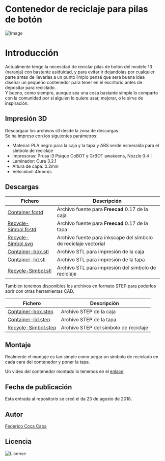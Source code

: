 # **Contenedor de reciclaje para pilas de botón** 

![Image][1] 

 [1]: https://github.com/fgcoca/3D-Design_Robots_Other/blob/master/recycling%20container%20batteries%20button/media/Image-mini.png

# **Introducción**  
Actualmente tengo la necesidad de reciclar pilas de botón del modelo 13 (naranja) con bastante asiduidad, y para evitar ir dejandolas por cualquier parte antes de llevarlas a un punto limpio pensé que sera buena idea diseñar un pequeño contenedor para tener en el escritorio antes de depositar para reciclado.  
Y bueno, como siempre, aunque sea una cosa bastante simple lo comparto con la comunidad por si alguien lo quiere usar, mejorar, o le sirve de inspiración.

## **Impresión 3D**
Descargaar los archivos stl desde la zona de descargas.  
Se ha impreso con los siguientes parámetros:  
* Material:  PLA negro  para la caja y la tapa y ABS verde esmeralda para el símbolo de reciclaje
* Impresoras: Prusa i3 Psique CoBOT y GrBOT awakeens, Nozzle 0.4 |
* Laminador: Cura 3.2.1
* Altura de capa: 0.2mm
* Velocidad: 45mm/s

## **Descargas**
| Fichero | Descripción|
| ---------- | ---------- |
| [Container.fcstd](https://github.com/fgcoca/3D-Design_Robots_Other/blob/master/recycling%20container%20batteries%20button/Design/Container.fcstd)   | Archivo fuente para **Freecad** 0.17 de la caja   |
| [Recycle-Simbol.fcstd](https://github.com/fgcoca/3D-Design_Robots_Other/blob/master/recycling%20container%20batteries%20button/Design/Recycle-Simbol.fcstd)   | Archivo fuente para **Freecad** 0.17  de la tapa  |
| [Recycle-Simbol.svg](https://github.com/fgcoca/3D-Design_Robots_Other/blob/master/recycling%20container%20batteries%20button/Design/Recycle-Simbol.svg)   | Archivo fuente para inkscape del símbolo de reciclaje vectorial |
| [Container-box.stl](https://github.com/fgcoca/3D-Design_Robots_Other/blob/master/recycling%20container%20batteries%20button/stl/Container-box.stl)   | Archivo STL para impresión de la caja  |
| [Container-lid.stl](https://github.com/fgcoca/3D-Design_Robots_Other/blob/master/recycling%20container%20batteries%20button/stl/Container-lid.stl)   | Archivo STL para impresión de la tapa  |
| [Recycle-Simbol.stl](https://github.com/fgcoca/3D-Design_Robots_Other/blob/master/recycling%20container%20batteries%20button/stl/Recycle-Simbol.stl)   | Archivo STL para impresión del símbolo de reciclaje |

También tenemos disponibles los archivos en formato STEP para poderlos abrir con otras herramientas CAD. 

| Fichero | Descripción|
| ---------- | ---------- |
| [Container-box.step](https://github.com/fgcoca/3D-Design_Robots_Other/blob/master/recycling%20container%20batteries%20button/Step/Container-box.step)   | Archivo STEP de la caja  |
| [Container-lid.step](https://github.com/fgcoca/3D-Design_Robots_Other/blob/master/recycling%20container%20batteries%20button/Step/Container-lid.step)   | Archivo STEP de la tapa  |
| [Recycle-Simbol.step](https://github.com/fgcoca/3D-Design_Robots_Other/blob/master/recycling%20container%20batteries%20button/Step/Recycle-Simbol.step)   | Archivo STEP del símbolo de reciclaje | 

## **Montaje**
Realmente el montaje es tan simple como pegar un símbolo de reciclado en cada cara del contenedor y poner la tapa.

Un video del contenedor montado lo tenemos en el [enlace](https://github.com/fgcoca/3D-Design_Robots_Other/blob/master/recycling%20container%20batteries%20button/media/Container.mpeg)

## **Fecha de publicación**
Esta entrada al repositorio se creó el da 23 de agosto de 2018.

## **Autor**

[Federico Coca Caba](https://github.com/fgcoca)

## **Licencia**
![License][88]

 [88]: https://github.com/fgcoca/3D-Design_Robots_Other/blob/master/recycling%20container%20batteries%20button/media/licencia.png
